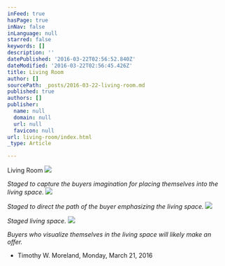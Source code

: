 ```yaml
---
inFeed: true
hasPage: true
inNav: false
inLanguage: null
starred: false
keywords: []
description: ''
datePublished: '2016-03-22T02:56:52.840Z'
dateModified: '2016-03-22T02:56:45.426Z'
title: Living Room
author: []
sourcePath: _posts/2016-03-22-living-room.md
published: true
authors: []
publisher:
  name: null
  domain: null
  url: null
  favicon: null
url: living-room/index.html
_type: Article

---
```

Living Room
![](https://the-grid-user-content.s3-us-west-2.amazonaws.com/77f22b08-5be7-44e3-84e0-e342b86b1277.jpg)

_Staged to capture the buyers imagination for placing themselves into the living space._
![](https://the-grid-user-content.s3-us-west-2.amazonaws.com/faaa1d09-b3da-41b2-a2ef-e23e87d57dd0.jpg)

_Staged to direct the path of the buyer emphasizing the living space._
![](https://the-grid-user-content.s3-us-west-2.amazonaws.com/02a4dc17-b66b-4f7d-9791-53ef7e1dfc3e.jpg)

_Staged living space._
![](https://the-grid-user-content.s3-us-west-2.amazonaws.com/6c9d9c20-38bb-40c4-a94d-1ca26eb6a6dd.jpg)

_Buyers who visualize themselves in the living space will likely make an offer._

- Timothy W. Moreland, Monday, March 21, 2016